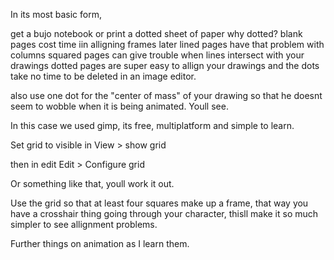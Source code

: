 In its most basic form, 

get a bujo notebook or print a dotted sheet of paper
why dotted? blank pages cost time iin alligning frames later
lined pages have that problem with columns
squared pages can give trouble when lines intersect with your drawings
dotted pages are super easy to allign your drawings and the dots take no time to be deleted in an image editor.

also use one dot for the "center of mass" of your drawing so that he doesnt seem to wobble when it is being animated. Youll see.

In this case we used gimp, its free, multiplatform and simple to learn.

Set grid to visible in 
View > show grid

then in edit
Edit > Configure grid

Or something like that, youll work it out.

Use the grid so that at least four squares make up a frame, that way you have a crosshair thing going through your character, thisll make it so much simpler to see allignment problems.

Further things on animation as I learn them.